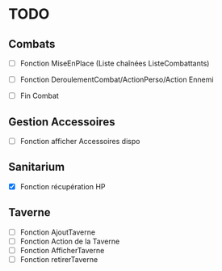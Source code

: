 # TODO


## Combats
- [ ] Fonction MiseEnPlace (Liste chaînées ListeCombattants)
- [ ] Fonction DeroulementCombat/ActionPerso/Action Ennemi
- [ ] Fin Combat


## Gestion Accessoires
- [ ] Fonction afficher Accessoires dispo



## Sanitarium
- [x] Fonction récupération HP


## Taverne
- [ ] Fonction AjoutTaverne
- [ ] Fonction Action de la Taverne
- [ ] Fonction AfficherTaverne
- [ ] Fonction retirerTaverne